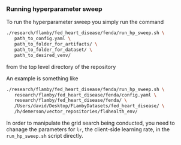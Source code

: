 ### Running hyperparameter sweep

To run the hyperparameter sweep you simply run the command

```bash
./research/flamby/fed_heart_disease/fenda/run_hp_sweep.sh \
   path_to_config.yaml \
   path_to_folder_for_artifacts/ \
   path_to_folder_for_dataset/ \
   path_to_desired_venv/
```

from the top level directory of the repository

An example is something like
``` bash
./research/flamby/fed_heart_disease/fenda/run_hp_sweep.sh \
   research/flamby/fed_heart_disease/fenda/config.yaml \
   research/flamby/fed_heart_disease/fenda/ \
   /Users/david/Desktop/FLambyDatasets/fed_heart_disease/ \
   /h/demerson/vector_repositories/fl4health_env/
```

In order to manipulate the grid search being conducted, you need to chanage the parameters for `lr`, the client-side learning rate, in the `run_hp_sweep.sh` script directly.
